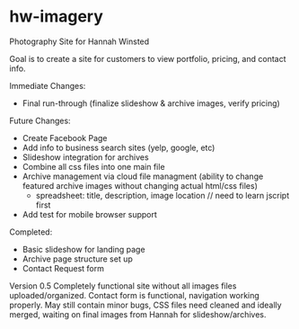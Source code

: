 hw-imagery
==========

Photography Site for Hannah Winsted

Goal is to create a site for customers to view portfolio, pricing, and contact info.

Immediate Changes:
- Final run-through (finalize slideshow & archive images, verify pricing)

Future Changes:
- Create Facebook Page
- Add info to business search sites (yelp, google, etc)
- Slideshow integration for archives
- Combine all css files into one main file
- Archive management via cloud file managment (ability to change featured archive images without changing actual html/css files)
	- spreadsheet: title, description, image location // need to learn jscript first
- Add test for mobile browser support

Completed:
- Basic slideshow for landing page
- Archive page structure set up
- Contact Request form

Version 0.5
Completely functional site without all images files uploaded/organized. Contact form is functional, navigation working properly. May still contain minor bugs, CSS files need cleaned and ideally merged, waiting on final images from Hannah for slideshow/archives.